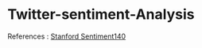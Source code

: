 # Twitter-sentiment-Analysis

References : [Stanford Sentiment140](http://help.sentiment140.com/for-students)
